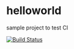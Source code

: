 # helloworld
sample project to test  CI

[![Build Status](https://img.shields.io/digvijay-upadhyay/project/helloworld/master.svg?style=flat)](https://circleci.com/gh/fastlane/fastlane)
